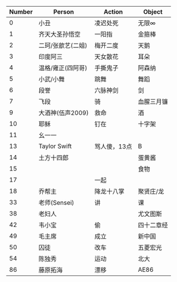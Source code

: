 | Number | Person | Action | Object |
| --- | --- | --- | --- |
| 0 | 小丑 | 凌迟处死 | 无限∞ |
| 1 | 齐天大圣孙悟空 | 一阳指 | 金箍棒 |
| 2 | 二珂/张歆艺(二姐) | 梅开二度 | 天鹅 |
| 3 | 印度阿三 | 天女散花 | 耳朵 |
| 4 | 温格/雍正(四阿哥) | 手撕鬼子 | 阿森纳 |
| 5 | 小武/小舞 | 跳舞 | 舞蹈 |
| 6 | 段誉 | 六脉神剑 | 剑 |
| 7 | 飞段 | 骑 | 血腥三月镰 |
| 9 | 大酒神(伍声2009) | 救命 | 酒 |
| 10 | 耶稣 | 钉在 | 十字架 |
| 11 | 幺一一 | | |
| 13 | Taylor Swift | 骂人傻，13点 | B |
| 14 | 土方十四郎 | | 蛋黄酱 |
| 15 | | | 食物 |
| 17 | | 一起 | |
| 18 | 乔帮主 | 降龙十八掌 | 聚贤庄/龙 |
| 33 | 老师(Sensei) | 讲 | 课 |
| 38 | 老妇人 | | 尤文图斯 |
| 42 | 韦小宝 | 偷 | 四十二章经 |
| 49 | 毛主席 | 成立 | 新中国 |
| 50 | 囚徒 | 改车 | 五菱宏光 |
| 54 | 陈独秀 | 运动 | 北大 |
| 86 | 藤原拓海 | 漂移 | AE86 |

